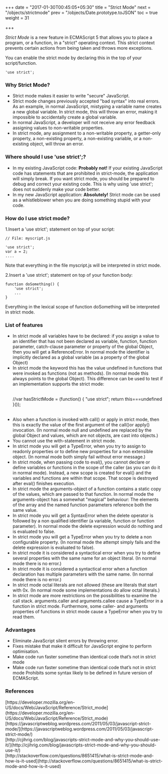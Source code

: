 +++
date = "2017-01-30T00:45:05+05:30"
title = "Strict Mode"
next = "/objects/strictmode"
prev = "/objects/Date.prototype.toJSON"
toc = true
weight = 31

+++

*Strict Mode* is a new feature in ECMAScript 5 that allows you to place a program, or a function, in a "strict" operating context. This strict context prevents certain actions from being taken and throws more exceptions.

You can enable the strict mode by declaring this in the top of your script/function.

	'use strict';

<h3>Why Strict Mode?</h3>
<ul>
  <li>Strict mode makes it easier to write "secure" JavaScript. 
  </li>
  <li>Strict mode changes previously accepted "bad syntax" into real errors. As an example, in normal JavaScript, mistyping a variable name creates a new global variable. In strict mode, this will throw an error, making it impossible to accidentally create a global variable.
  </li>
  <li>In normal JavaScript, a developer will not receive any error feedback assigning values to non-writable properties. 
  </li>
  <li>In strict mode, any assignment to a non-writable property, a getter-only property, a non-existing property, a non-existing variable, or a non-existing object, will throw an error. 
  </li></ul>

<h3>Where should I use 'use strict';?</h3>
<ul>
  <li>In my existing JavaScript code: <b>Probably not!</b> If your existing JavaScript code has statements that are prohibited in strict-mode, the application will simply break. If you want strict mode, you should be prepared to debug and correct your existing code. This is why using 'use strict'; does not suddenly make your code better. 
  </li>
  <li>In my new JavaScript application: <b>Absolutely!</b> Strict mode can be used as a whistleblower when you are doing something stupid with your code. 
  </li>
</ul>

<h3>How do I use strict mode?</h3>
1.Insert a 'use strict'; statement on top of your script:
	
	// File: myscript.js

	'use strict';
	var a = 2;
	....

Note that everything in the file myscript.js will be interpreted in strict mode.

2.Insert a 'use strict'; statement on top of your function body:

	function doSomething() {
	    'use strict';
	    ...
	}

Everything in the lexical scope of function doSomething will be interpreted in strict mode.

<h3>List of features</h3>
<ul>
<li>In strict mode all variables have to be declared: if you assign a value to an identifier that has not been declared as variable, function, function parameter, catch-clause parameter or property of the global Object, then you will get a ReferenceError. In normal mode the identifier is implicitly declared as a global variable (as a property of the global Object)</li>
<li>In strict mode the keyword this has the value undefined in functions that were invoked as functions (not as methods). (In normal mode this always points to the global Object). This difference can be used to test if an implementation supports the strict mode: <br/><br/>

//var hasStrictMode = (function() { "use strict"; return this===undefined }());<br/><br/>

</li>
<li>Also when a function is invoked with call() or apply in strict mode, then this is exactly the value of the first argument of the call()or apply() invocation. (In normal mode null and undefined are replaced by the global Object and values, which are not objects, are cast into objects.)</li>
<li>You cannot use the with-statement in strict mode.
</li>
<li>In strict mode you will get a TypeError, when you try to assign to readonly properties or to define new properties for a non extensible object. (In normal mode both simply fail without error message.)
</li>
<li>In strict mode, when passing code to eval(), you cannot declare or define variables or functions in the scope of the caller (as you can do it in normal mode). Instead, a new scope is created for eval() and the variables and functions are within that scope. That scope is destroyed after eval() finishes execution.
</li>
<li>In strict mode the arguments-object of a function contains a static copy of the values, which are passed to that function. In normal mode the arguments-object has a somewhat "magical" behaviour: The elements of the array and the named function parameters reference both the same value.
</li>
<li>In strict mode you will get a SyntaxError when the delete operator is followed by a non qualified identifier (a variable, function or function parameter). In normal mode the delete expression would do nothing and is evaluated to false.
</li>
<li>In strict mode you will get a TypeError when you try to delete a non configurable property. (In normal mode the attempt simply fails and the delete expression is evaluated to false).
</li>
<li>In strict mode it is considered a syntactical error when you try to define several properties with the same name for an object literal. (In normal mode there is no error.)
</li>
<li>In strict mode it is considered a syntactical error when a function declaration has multiple parameters with the same name. (In normal mode there is no error.)
</li>
<li>In strict mode octal literals are not allowed (these are literals that start with 0x. (In normal mode some implementations do allow octal literals.)
</li>
<li>In strict mode are more restrictions on the possibilities to examine the call stack. arguments.caller and arguments.callee cause a TypeError in a function in strict mode. Furthermore, some caller- and arguments properties of functions in strict mode cause a TypeError when you try to read them.
</li>
</ul>

<h3>Advantages</h3>
<ul>
<li>Eliminate JavaScript silent errors by throwing error.</li>
<li>Fixes mistake that make it difficult for JavaScript engine to perform optimisation.</li>
<li>Make code run faster sometime than identical code that’s not in strict mode
</li>
<li>Make code run faster sometime than identical code that’s not in strict mode
Prohibits some syntax likely to be defined in future version of ECMAScript.</li>
</ul>


<h3>References</h3>
[https://developer.mozilla.org/en-US/docs/Web/JavaScript/Reference/Strict_mode](https://developer.mozilla.org/en-US/docs/Web/JavaScript/Reference/Strict_mode)<br/>
[https://javascriptweblog.wordpress.com/2011/05/03/javascript-strict-mode/](https://javascriptweblog.wordpress.com/2011/05/03/javascript-strict-mode/)<br/>
[http://cjihrig.com/blog/javascripts-strict-mode-and-why-you-should-use-it/](http://cjihrig.com/blog/javascripts-strict-mode-and-why-you-should-use-it/)<br/>
[http://stackoverflow.com/questions/8651415/what-is-strict-mode-and-how-is-it-used](http://stackoverflow.com/questions/8651415/what-is-strict-mode-and-how-is-it-used)
